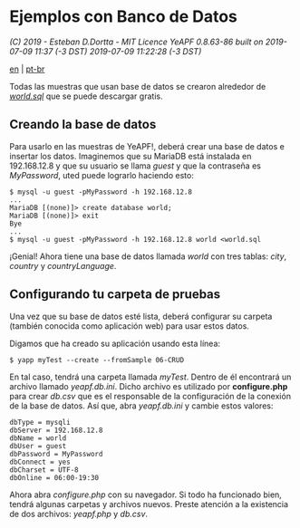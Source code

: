 # Ejemplos con Banco de Datos

*(C) 2019 - Esteban D.Dortta - MIT Licence*
*YeAPF 0.8.63-86 built on 2019-07-09 11:37 (-3 DST)*
*2019-07-09 11:22:28 (-3 DST)*

[en](readme-database-samples-en.md) | [pt-br](readme-database-samples-pt-br.md)

Todas las muestras que usan base de datos se crearon alrededor de [*world.sql*](http://downloads.mysql.com/docs/world.sql.gz) que se puede descargar gratis.

## Creando la base de datos

Para usarlo en las muestras de YeAPF!, deberá crear una base de datos e insertar los datos. Imaginemos que su MariaDB está instalada en 192.168.12.8 y que su usuario se llama *guest* y que la contraseña es *MyPassword*, uted puede lograrlo haciendo esto:

    $ mysql -u guest -pMyPassword -h 192.168.12.8
    ...
    MariaDB [(none)]> create database world;
    MariaDB [(none)]> exit
    Bye
    ...
    $ mysql -u guest -pMyPassword -h 192.168.12.8 world <world.sql

¡Genial! Ahora tiene una base de datos llamada *world* con tres tablas: *city*, *country* y *countryLanguage*.

## Configurando tu carpeta de pruebas

Una vez que su base de datos esté lista, deberá configurar su carpeta (también conocida como aplicación web) para usar estos datos.

Digamos que ha creado su aplicación usando esta línea:

    $ yapp myTest --create --fromSample 06-CRUD

En tal caso, tendrá una carpeta llamada *myTest*. Dentro de él encontrará un archivo llamado *yeapf.db.ini*. Dicho archivo es utilizado por **configure.php** para crear *db.csv* que es el responsable de la configuración de la conexión de la base de datos. Así que, abra *yeapf.db.ini* y cambie estos valores:

    dbType = mysqli
    dbServer = 192.168.12.8
    dbName = world
    dbUser = guest
    dbPassword = MyPassword
    dbConnect = yes
    dbCharset = UTF-8
    dbOnline = 06:00-19:30

Ahora abra *configure.php* con su navegador. Si todo ha funcionado bien, tendrá algunas carpetas y archivos nuevos. Preste atención a la existencia de dos archivos: *yeapf.php* y *db.csv*.